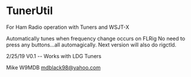 # TunerUtil
For Ham Radio operation with Tuners and WSJT-X

Automatically tunes when frequency change occurs on FLRig
No need to press any buttons...all automagically.
Next version will also do rigctld.

2/25/19
V0.1 -- Works with LDG Tuners

Mike W9MDB
mdblack98@yahoo.com
